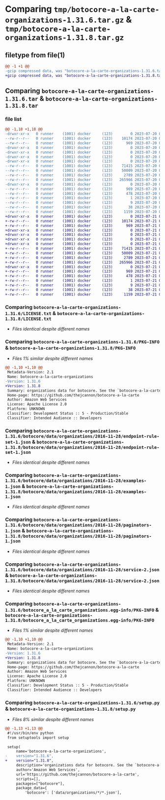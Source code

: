 # Comparing `tmp/botocore-a-la-carte-organizations-1.31.6.tar.gz` & `tmp/botocore-a-la-carte-organizations-1.31.8.tar.gz`

## filetype from file(1)

```diff
@@ -1 +1 @@
-gzip compressed data, was "botocore-a-la-carte-organizations-1.31.6.tar", last modified: Thu Jul 20 01:20:31 2023, max compression
+gzip compressed data, was "botocore-a-la-carte-organizations-1.31.8.tar", last modified: Fri Jul 21 01:21:41 2023, max compression
```

## Comparing `botocore-a-la-carte-organizations-1.31.6.tar` & `botocore-a-la-carte-organizations-1.31.8.tar`

### file list

```diff
@@ -1,18 +1,18 @@
-drwxr-xr-x   0 runner    (1001) docker     (123)        0 2023-07-20 01:20:31.698780 botocore-a-la-carte-organizations-1.31.6/
--rw-r--r--   0 runner    (1001) docker     (123)    10174 2023-07-20 01:20:31.000000 botocore-a-la-carte-organizations-1.31.6/LICENSE.txt
--rw-r--r--   0 runner    (1001) docker     (123)      969 2023-07-20 01:20:31.698780 botocore-a-la-carte-organizations-1.31.6/PKG-INFO
-drwxr-xr-x   0 runner    (1001) docker     (123)        0 2023-07-20 01:20:31.698780 botocore-a-la-carte-organizations-1.31.6/botocore/
-drwxr-xr-x   0 runner    (1001) docker     (123)        0 2023-07-20 01:20:31.698780 botocore-a-la-carte-organizations-1.31.6/botocore/data/
-drwxr-xr-x   0 runner    (1001) docker     (123)        0 2023-07-20 01:20:31.698780 botocore-a-la-carte-organizations-1.31.6/botocore/data/organizations/
-drwxr-xr-x   0 runner    (1001) docker     (123)        0 2023-07-20 01:20:31.698780 botocore-a-la-carte-organizations-1.31.6/botocore/data/organizations/2016-11-28/
--rw-r--r--   0 runner    (1001) docker     (123)    71415 2023-07-20 01:19:55.000000 botocore-a-la-carte-organizations-1.31.6/botocore/data/organizations/2016-11-28/endpoint-rule-set-1.json
--rw-r--r--   0 runner    (1001) docker     (123)    50009 2023-07-20 01:19:55.000000 botocore-a-la-carte-organizations-1.31.6/botocore/data/organizations/2016-11-28/examples-1.json
--rw-r--r--   0 runner    (1001) docker     (123)     2789 2023-07-20 01:19:55.000000 botocore-a-la-carte-organizations-1.31.6/botocore/data/organizations/2016-11-28/paginators-1.json
--rw-r--r--   0 runner    (1001) docker     (123)   265966 2023-07-20 01:19:55.000000 botocore-a-la-carte-organizations-1.31.6/botocore/data/organizations/2016-11-28/service-2.json
-drwxr-xr-x   0 runner    (1001) docker     (123)        0 2023-07-20 01:20:31.698780 botocore-a-la-carte-organizations-1.31.6/botocore_a_la_carte_organizations.egg-info/
--rw-r--r--   0 runner    (1001) docker     (123)      969 2023-07-20 01:20:31.000000 botocore-a-la-carte-organizations-1.31.6/botocore_a_la_carte_organizations.egg-info/PKG-INFO
--rw-r--r--   0 runner    (1001) docker     (123)      478 2023-07-20 01:20:31.000000 botocore-a-la-carte-organizations-1.31.6/botocore_a_la_carte_organizations.egg-info/SOURCES.txt
--rw-r--r--   0 runner    (1001) docker     (123)        1 2023-07-20 01:20:31.000000 botocore-a-la-carte-organizations-1.31.6/botocore_a_la_carte_organizations.egg-info/dependency_links.txt
--rw-r--r--   0 runner    (1001) docker     (123)        9 2023-07-20 01:20:31.000000 botocore-a-la-carte-organizations-1.31.6/botocore_a_la_carte_organizations.egg-info/top_level.txt
--rw-r--r--   0 runner    (1001) docker     (123)       38 2023-07-20 01:20:31.698780 botocore-a-la-carte-organizations-1.31.6/setup.cfg
--rw-r--r--   0 runner    (1001) docker     (123)     1159 2023-07-20 01:20:31.000000 botocore-a-la-carte-organizations-1.31.6/setup.py
+drwxr-xr-x   0 runner    (1001) docker     (123)        0 2023-07-21 01:21:41.315290 botocore-a-la-carte-organizations-1.31.8/
+-rw-r--r--   0 runner    (1001) docker     (123)    10174 2023-07-21 01:21:41.000000 botocore-a-la-carte-organizations-1.31.8/LICENSE.txt
+-rw-r--r--   0 runner    (1001) docker     (123)      969 2023-07-21 01:21:41.315290 botocore-a-la-carte-organizations-1.31.8/PKG-INFO
+drwxr-xr-x   0 runner    (1001) docker     (123)        0 2023-07-21 01:21:41.315290 botocore-a-la-carte-organizations-1.31.8/botocore/
+drwxr-xr-x   0 runner    (1001) docker     (123)        0 2023-07-21 01:21:41.315290 botocore-a-la-carte-organizations-1.31.8/botocore/data/
+drwxr-xr-x   0 runner    (1001) docker     (123)        0 2023-07-21 01:21:41.315290 botocore-a-la-carte-organizations-1.31.8/botocore/data/organizations/
+drwxr-xr-x   0 runner    (1001) docker     (123)        0 2023-07-21 01:21:41.315290 botocore-a-la-carte-organizations-1.31.8/botocore/data/organizations/2016-11-28/
+-rw-r--r--   0 runner    (1001) docker     (123)    71415 2023-07-21 01:21:06.000000 botocore-a-la-carte-organizations-1.31.8/botocore/data/organizations/2016-11-28/endpoint-rule-set-1.json
+-rw-r--r--   0 runner    (1001) docker     (123)    50009 2023-07-21 01:21:06.000000 botocore-a-la-carte-organizations-1.31.8/botocore/data/organizations/2016-11-28/examples-1.json
+-rw-r--r--   0 runner    (1001) docker     (123)     2789 2023-07-21 01:21:06.000000 botocore-a-la-carte-organizations-1.31.8/botocore/data/organizations/2016-11-28/paginators-1.json
+-rw-r--r--   0 runner    (1001) docker     (123)   265966 2023-07-21 01:21:06.000000 botocore-a-la-carte-organizations-1.31.8/botocore/data/organizations/2016-11-28/service-2.json
+drwxr-xr-x   0 runner    (1001) docker     (123)        0 2023-07-21 01:21:41.315290 botocore-a-la-carte-organizations-1.31.8/botocore_a_la_carte_organizations.egg-info/
+-rw-r--r--   0 runner    (1001) docker     (123)      969 2023-07-21 01:21:41.000000 botocore-a-la-carte-organizations-1.31.8/botocore_a_la_carte_organizations.egg-info/PKG-INFO
+-rw-r--r--   0 runner    (1001) docker     (123)      478 2023-07-21 01:21:41.000000 botocore-a-la-carte-organizations-1.31.8/botocore_a_la_carte_organizations.egg-info/SOURCES.txt
+-rw-r--r--   0 runner    (1001) docker     (123)        1 2023-07-21 01:21:41.000000 botocore-a-la-carte-organizations-1.31.8/botocore_a_la_carte_organizations.egg-info/dependency_links.txt
+-rw-r--r--   0 runner    (1001) docker     (123)        9 2023-07-21 01:21:41.000000 botocore-a-la-carte-organizations-1.31.8/botocore_a_la_carte_organizations.egg-info/top_level.txt
+-rw-r--r--   0 runner    (1001) docker     (123)       38 2023-07-21 01:21:41.315290 botocore-a-la-carte-organizations-1.31.8/setup.cfg
+-rw-r--r--   0 runner    (1001) docker     (123)     1159 2023-07-21 01:21:41.000000 botocore-a-la-carte-organizations-1.31.8/setup.py
```

### Comparing `botocore-a-la-carte-organizations-1.31.6/LICENSE.txt` & `botocore-a-la-carte-organizations-1.31.8/LICENSE.txt`

 * *Files identical despite different names*

### Comparing `botocore-a-la-carte-organizations-1.31.6/PKG-INFO` & `botocore-a-la-carte-organizations-1.31.8/PKG-INFO`

 * *Files 1% similar despite different names*

```diff
@@ -1,10 +1,10 @@
 Metadata-Version: 2.1
 Name: botocore-a-la-carte-organizations
-Version: 1.31.6
+Version: 1.31.8
 Summary: organizations data for botocore. See the `botocore-a-la-carte` package for more info.
 Home-page: https://github.com/thejcannon/botocore-a-la-carte
 Author: Amazon Web Services
 License: Apache License 2.0
 Platform: UNKNOWN
 Classifier: Development Status :: 5 - Production/Stable
 Classifier: Intended Audience :: Developers
```

### Comparing `botocore-a-la-carte-organizations-1.31.6/botocore/data/organizations/2016-11-28/endpoint-rule-set-1.json` & `botocore-a-la-carte-organizations-1.31.8/botocore/data/organizations/2016-11-28/endpoint-rule-set-1.json`

 * *Files identical despite different names*

### Comparing `botocore-a-la-carte-organizations-1.31.6/botocore/data/organizations/2016-11-28/examples-1.json` & `botocore-a-la-carte-organizations-1.31.8/botocore/data/organizations/2016-11-28/examples-1.json`

 * *Files identical despite different names*

### Comparing `botocore-a-la-carte-organizations-1.31.6/botocore/data/organizations/2016-11-28/paginators-1.json` & `botocore-a-la-carte-organizations-1.31.8/botocore/data/organizations/2016-11-28/paginators-1.json`

 * *Files identical despite different names*

### Comparing `botocore-a-la-carte-organizations-1.31.6/botocore/data/organizations/2016-11-28/service-2.json` & `botocore-a-la-carte-organizations-1.31.8/botocore/data/organizations/2016-11-28/service-2.json`

 * *Files identical despite different names*

### Comparing `botocore-a-la-carte-organizations-1.31.6/botocore_a_la_carte_organizations.egg-info/PKG-INFO` & `botocore-a-la-carte-organizations-1.31.8/botocore_a_la_carte_organizations.egg-info/PKG-INFO`

 * *Files 1% similar despite different names*

```diff
@@ -1,10 +1,10 @@
 Metadata-Version: 2.1
 Name: botocore-a-la-carte-organizations
-Version: 1.31.6
+Version: 1.31.8
 Summary: organizations data for botocore. See the `botocore-a-la-carte` package for more info.
 Home-page: https://github.com/thejcannon/botocore-a-la-carte
 Author: Amazon Web Services
 License: Apache License 2.0
 Platform: UNKNOWN
 Classifier: Development Status :: 5 - Production/Stable
 Classifier: Intended Audience :: Developers
```

### Comparing `botocore-a-la-carte-organizations-1.31.6/setup.py` & `botocore-a-la-carte-organizations-1.31.8/setup.py`

 * *Files 8% similar despite different names*

```diff
@@ -1,13 +1,13 @@
 #!/usr/bin/env python
 from setuptools import setup
 
 setup(
     name='botocore-a-la-carte-organizations',
-    version="1.31.6",
+    version="1.31.8",
     description='organizations data for botocore. See the `botocore-a-la-carte` package for more info.',
     author='Amazon Web Services',
     url='https://github.com/thejcannon/botocore-a-la-carte',
     scripts=[],
     packages=["botocore"],
     package_data={
         'botocore': ['data/organizations/*/*.json'],
```

